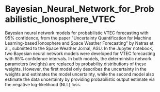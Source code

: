 # Bayesian_Neural_Network_for_Probabilistic_Ionosphere_VTEC
Bayesian neural network models for probabilistic VTEC forecasting with 95% confidence,  from the paper "Uncertainty Quantification for Machine Learning-based Ionosphere and Space Weather Forecasting" by Natras et al., submitted to the Space Weather Jornal, AGU.
In the Jupyter notebook, two Bayesian neural network models were developed for VTEC forecasting with 95% confidence intervals. In both models, the deterministic network parameters (weights) are replaced by probability distributions of these weights. However, the first model only describes the uncertainty in the weights and estimates the model uncertainty, while the second model also estimate the data uncertainty by providing probabilistic output estimate via the negative log-likelihood (NLL) loss.

